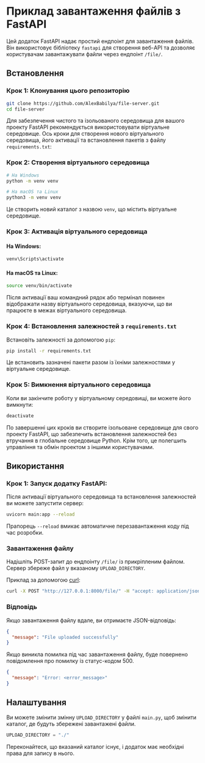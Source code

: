 # Приклад завантаження файлів з FastAPI

Цей додаток FastAPI надає простий ендпоінт для завантаження файлів. Він використовує бібліотеку `fastapi` для створення веб-API та дозволяє користувачам завантажувати файли через ендпоінт `/file/`.

## Встановлення

### Крок 1: Клонування цього репозиторію

```bash
git clone https://github.com/AlexBabilya/file-server.git
cd file-server
```

Для забезпечення чистого та ізольованого середовища для вашого проекту FastAPI рекомендується використовувати віртуальне середовище. Ось кроки для створення нового віртуального середовища, його активації та встановлення пакетів з файлу `requirements.txt`:

### Крок 2: Створення віртуального середовища

```bash
# На Windows
python -m venv venv

# На macOS та Linux
python3 -m venv venv
```

Це створить новий каталог з назвою `venv`, що містить віртуальне середовище.

### Крок 3: Активація віртуального середовища

#### На Windows:

```bash
venv\Scripts\activate
```

#### На macOS та Linux:

```bash
source venv/bin/activate
```

Після активації ваш командний рядок або термінал повинен відображати назву віртуального середовища, вказуючи, що ви працюєте в межах віртуального середовища.

### Крок 4: Встановлення залежностей з `requirements.txt`

Встановіть залежності за допомогою `pip`:

```bash
pip install -r requirements.txt
```

Це встановить зазначені пакети разом із їхніми залежностями у віртуальне середовище.

### Крок 5: Вимкнення віртуального середовища

Коли ви закінчите роботу у віртуальному середовищі, ви можете його вимкнути:

```bash
deactivate
```

По завершенні цих кроків ви створите ізольоване середовище для свого проекту FastAPI, що забезпечить встановлення залежностей без втручання в глобальне середовище Python. Крім того, це полегшить управління та обмін проектом з іншими користувачами.

## Використання

### Крок 1: Запуск додатку FastAPI:

Після активації віртуального середовища та встановлення залежностей ви можете запустити сервер:

```bash
uvicorn main:app --reload
```

Прапорець `--reload` вмикає автоматичне перезавантаження коду під час розробки.

### Завантаження файлу

Надішліть POST-запит до ендпоінту `/file/` із прикріпленим файлом. Сервер збереже файл у вказаному `UPLOAD_DIRECTORY`.

Приклад за допомогою [curl](https://curl.se/):

```bash
curl -X POST "http://127.0.0.1:8000/file/" -H "accept: application/json" -H "Content-Type: multipart/form-data" -F "file=@/path/to/your/file.txt"
```

### Відповідь

Якщо завантаження файлу вдале, ви отримаєте JSON-відповідь:

```json
{
  "message": "File uploaded successfully"
}
```

Якщо виникла помилка під час завантаження файлу, буде повернено повідомлення про помилку із статус-кодом 500.

```json
{
  "message": "Error: <error_message>"
}
```

## Налаштування

Ви можете змінити змінну `UPLOAD_DIRECTORY` у файлі `main.py`, щоб змінити каталог, де будуть збережені завантажені файли.

```python
UPLOAD_DIRECTORY = "./"
```

Переконайтеся, що вказаний каталог існує, і додаток має необхідні права для запису в нього.